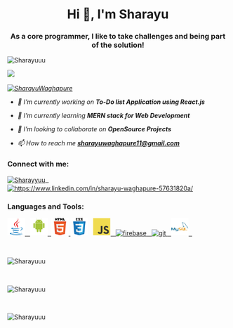 <h1 align="center">Hi 👋, I'm Sharayu</h1>
<b><h3 align="center">As a core programmer, I like to take challenges and being part of the solution!</h3></b>

<p align="left"> <img src="https://komarev.com/ghpvc/?username=Sharayuuu&label=Profile%20views&color=0e75b6&style=flat" alt="Sharayuuu" /> </p>



<img src="https://img.shields.io/twitter/follow/Sharayyuu"><i>
 
<p align="left"> <a href="https://www.linkedin.com/in/sharayu-waghapure-57631820a/" target="blank"><img src="https://img.shields.io/badge/LinkedIn-0077B5?style=for-the-badge&logo=linkedin&logoColor=white" alt="SharayuWaghapure" /></a> </p>

- 🔭 I’m currently working on **To-Do list Application using React.js**

- 🌱 I’m currently learning **MERN stack for Web Development**

- 👯 I’m looking to collaborate on **OpenSource Projects**

- 📫 How to reach me **sharayuwaghapure11@gmail.com**
</i>
<h3 align="left">Connect with me:</h3>
<p align="left">
<a href="https://twitter.com/Sharayyuu" target="blank"><img align="center" src="https://raw.githubusercontent.com/rahuldkjain/github-profile-readme-generator/master/src/images/icons/Social/twitter.svg" alt="Sharayyuu" height="30" width="40" />&nbsp;&nbsp;</a>
<a href="https://www.linkedin.com/in/sharayu-waghapure-57631820a/" target="blank"><img align="center" src="https://raw.githubusercontent.com/rahuldkjain/github-profile-readme-generator/master/src/images/icons/Social/linked-in-alt.svg" alt="https://www.linkedin.com/in/sharayu-waghapure-57631820a/" height="30" width="40" /></a>
</p>

<h3 align="left">Languages and Tools:</h3>
<p align="left"> <a href="https://www.java.com" target="_blank" rel="noreferrer"> <img src="https://raw.githubusercontent.com/devicons/devicon/master/icons/java/java-original.svg" alt="java" width="40" height="40"/> &nbsp; </a><a href="https://developer.android.com" target="_blank" rel="noreferrer"><img src="https://raw.githubusercontent.com/devicons/devicon/master/icons/android/android-original-wordmark.svg" alt="android" width="40" height="40"/>&nbsp;</a></a><a href="https://www.w3.org/html/" target="_blank" rel="noreferrer"> <img src="https://raw.githubusercontent.com/devicons/devicon/master/icons/html5/html5-original-wordmark.svg" alt="html5" width="40" height="40"/> </a> <a href="https://www.w3schools.com/css/" target="_blank" rel="noreferrer"> </a> <img src="https://raw.githubusercontent.com/devicons/devicon/master/icons/css3/css3-original-wordmark.svg" alt="css3" width="40" height="40"/> &nbsp; </a> <a href="https://developer.mozilla.org/en-US/docs/Web/JavaScript" target="_blank" rel="noreferrer"> <img src="https://raw.githubusercontent.com/devicons/devicon/master/icons/javascript/javascript-original.svg" alt="javascript" width="40" height="40"/> &nbsp;<a href="https://firebase.google.com/" target="_blank" rel="noreferrer"> <img src="https://www.vectorlogo.zone/logos/firebase/firebase-icon.svg" alt="firebase" width="40" height="40"/> &nbsp; </a> <a href="https://git-scm.com/" target="_blank" rel="noreferrer"> <img src="https://www.vectorlogo.zone/logos/git-scm/git-scm-icon.svg" alt="git" width="40" height="40"/> <a href="https://www.mysql.com/" target="_blank" rel="noreferrer">&nbsp; <img src="https://raw.githubusercontent.com/devicons/devicon/master/icons/mysql/mysql-original-wordmark.svg" alt="mysql" width="40" height="40"/>  &nbsp;</a> </p><br>

<p><img align="center" src="https://github-readme-stats.vercel.app/api/top-langs?username=Sharayuuu&show_icons=true&locale=en&layout=compact" alt="Sharayuuu" /></p><br>

<p><img align="center" src="https://github-readme-stats.vercel.app/api?username=Sharayuuu&show_icons=true&locale=en" alt="Sharayuuu" /></p><br>

<p><img align="center" src="https://github-readme-streak-stats.herokuapp.com/?user=Sharayuuu&" alt="Sharayuuu" /></p>
